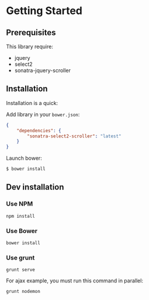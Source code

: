 Getting Started
===============

Prerequisites
-------------

This library require:

- jquery
- select2
- sonatra-jquery-scroller

Installation
------------

Installation is a quick:

Add library in your `bower.json`:

```json
{
    "dependencies": {
        "sonatra-select2-scroller": "latest"
    }
}
```

Launch bower:

```bash
$ bower install
```

Dev installation
----------------

### Use NPM

```
npm install
```

### Use Bower

```
bower install
```

### Use grunt

```
grunt serve
```

For ajax example, you must run this command in parallel:

```
grunt nodemon
```
